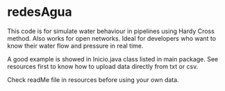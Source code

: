 # redesAgua
This code is for simulate water behaviour in pipelines using Hardy Cross method. Also works for open networks. Ideal for developers who want to know their water flow and pressure in real time.

A good example is showed in Inicio.java class listed in main package. See resources first to know how to upload data directly from txt or csv.

Check readMe file in resources before using your own data.
